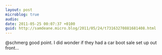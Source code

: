 ```yaml
---
layout: post
microblog: true
audio: 
date: 2011-05-25 00:07:37 +0100
guid: http://samdeane.micro.blog/2011/05/24/t73163270881681408.html
---
```

@schmerg good point. I did wonder if they had a car boot sale set up out front...
